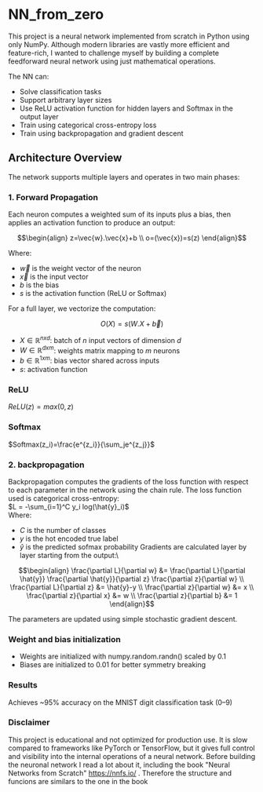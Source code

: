 # NN_from_zero
This project is a neural network implemented from scratch in Python using only NumPy.
Although modern libraries are vastly more efficient and feature-rich, I wanted to challenge myself by building a complete feedforward neural network using just mathematical operations.

The NN can:
- Solve classification tasks
- Support arbitrary layer sizes
- Use ReLU activation function for hidden layers and Softmax in the output layer
- Train using categorical cross-entropy loss
- Train using backpropagation and gradient descent

## Architecture Overview
The network supports multiple layers and operates in two main phases:
### 1. Forward Propagation
Each neuron computes a weighted sum of its inputs plus a bias, then applies an activation function to produce an output:
``` math
\begin{align}
z=\vec{w}.\vec{x}+b \\
o=(\vec{x})=s(z) 
\end{align}
```
Where:
- $\vec{w}$ is the weight vector of the neuron
- $\vec{x}$ is the input vector
- $b$ is the bias
- $s$ is the activation function (ReLU or Softmax)

For a full layer, we vectorize the computation:
``` math
O(X)=s(W.X+\vec{b})
```
- $X\in\mathbb{R}^{nxd}$: batch of $n$ input vectors of dimension $d$
- $W\in\mathbb{R}^{dxm}$: weights matrix mapping to $m$ neurons
- $b\in\mathbb{R}^{1xm}$: bias vector shared across inputs
- $s$: activation function

### ReLU
$ReLU(z) = max(0,z)$
### Softmax
$Softmax(z_i)=\frac{e^{z_i}}{\sum_je^{z_j}}$
### 2. backpropagation
Backpropagation computes the gradients of the loss function with respect to each parameter in the network using the chain rule. The loss function used is categorical cross-entropy:\
$L = -\sum_{i=1}^C y_i log(\hat{y}_i)$\
Where:
- $C$ is the number of classes
- $y$ is the hot encoded true label
- $\hat{y}$ is the predicted sofmax probability
Gradients are calculated layer by layer starting from the output:\
``` math
\begin{align}
\frac{\partial L}{\partial w} &= \frac{\partial L}{\partial \hat{y}} \frac{\partial \hat{y}}{\partial z} \frac{\partial z}{\partial w} \\
\frac{\partial L}{\partial z} &= \hat{y}-y \\
\frac{\partial z}{\partial w} &= x \\
\frac{\partial z}{\partial x} &= w \\
\frac{\partial z}{\partial b} &= 1
\end{align}
```
The parameters are updated using simple stochastic gradient descent.
### Weight and bias initialization
- Weights are initialized with numpy.random.randn() scaled by 0.1
- Biases are initialized to 0.01 for better symmetry breaking
### Results
Achieves ~95% accuracy on the MNIST digit classification task (0–9)

### Disclaimer
This project is educational and not optimized for production use. It is slow compared to frameworks like PyTorch or TensorFlow, but it gives full control and visibility into the internal operations of a neural network. 
Before building the neuronal network I read a lot about it, including the book "Neural Networks from Scratch" https://nnfs.io/ . Therefore the structure and funcions are similars to the one in the book
